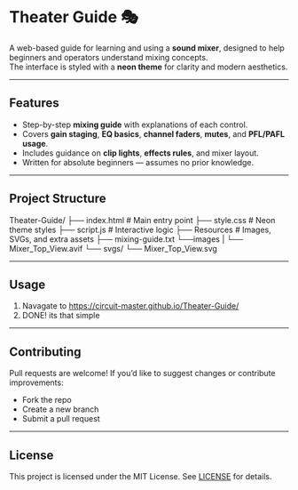 # Theater Guide 🎭

A web-based guide for learning and using a **sound mixer**, designed to help beginners and operators understand mixing concepts.  
The interface is styled with a **neon theme** for clarity and modern aesthetics.

---

## Features
- Step-by-step **mixing guide** with explanations of each control.  
- Covers **gain staging**, **EQ basics**, **channel faders**, **mutes**, and **PFL/PAFL usage**.  
- Includes guidance on **clip lights**, **effects rules**, and mixer layout.  
- Written for absolute beginners — assumes no prior knowledge.  

---

## Project Structure
Theater-Guide/
├── index.html # Main entry point
├── style.css # Neon theme styles
├── script.js # Interactive logic
├── Resources # Images, SVGs, and extra assets
├── mixing-guide.txt
└──images
|   └── Mixer_Top_View.avif
└── svgs/
     └── Mixer_Top_View.svg
     
---

## Usage
1. Navagate to https://circuit-master.github.io/Theater-Guide/
2. DONE! its that simple

---

## Contributing
Pull requests are welcome!
If you’d like to suggest changes or contribute improvements:
- Fork the repo
- Create a new branch
- Submit a pull request

---

## License
This project is licensed under the MIT License. See [LICENSE](https://logan.mit-license.org/) for details.

